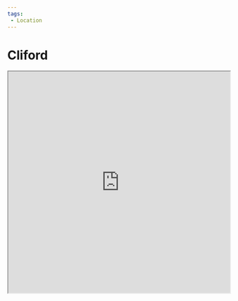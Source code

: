 ```yaml
---
tags:
 - Location
---
```


# Cliford 

<iframe src="https://watabou.github.io/city-generator/?size=30&seed=6150364240059&name=Cliford&population=9585&citadel=0&urban_castle=0&plaza=0&temple=0&walls=0&shantytown=0&coast=0&river=0&greens=0&hub=1" style="width:100%;max-width:100%;aspect-ratio:1/1;" />